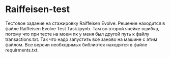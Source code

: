 # Raiffeisen-test
Тестовое задание на стажировку Raiffeisen Evolve. Решение находится в файле Raiffeisen Evolve Test Task.ipynb. Там во второй ячейке ошибка, потому что при тесте на моем пк у меня был другой путь к файлу transactions.txt. Так что надо запустить все заново на машине с этим файлом. Все версии необходимых библиотек находятся в файле requirments.txt. 
